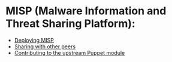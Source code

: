 # MISP (Malware Information and Threat Sharing Platform):
- [Deploying MISP](deployment.md)
- [Sharing with other peers](sharing.md)
- [Contributing to the upstream Puppet module](contributing_puppet_module.md)
